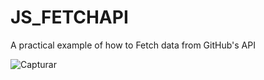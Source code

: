 # JS_FETCHAPI
A practical example of how to Fetch data from GitHub's API

![Capturar](https://user-images.githubusercontent.com/72607039/140516638-56b33a39-5f7a-43ab-9032-49e859fd16b9.JPG)

